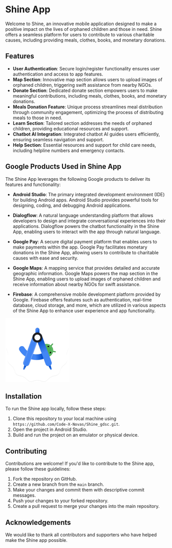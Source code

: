 # Shine App

Welcome to Shine, an innovative mobile application designed to make a positive impact on the lives of orphaned children and those in need. Shine offers a seamless platform for users to contribute to various charitable causes, including providing meals, clothes, books, and monetary donations.

## Features

- **User Authentication**: Secure login/register functionality ensures user authentication and access to app features.
- **Map Section**: Innovative map section allows users to upload images of orphaned children, triggering swift assistance from nearby NGOs.
- **Donate Section**: Dedicated donate section empowers users to make meaningful contributions, including meals, clothes, books, and monetary donations.
- **Meals Donation Feature**: Unique process streamlines meal distribution through community engagement, optimizing the process of distributing meals to those in need.
- **Learn Section**: Tailored section addresses the needs of orphaned children, providing educational resources and support.
- **Chatbot AI Integration**: Integrated chatbot AI guides users efficiently, ensuring seamless navigation and support.
- **Help Section**: Essential resources and support for child care needs, including helpline numbers and emergency contacts.

## Google Products Used in Shine App

The Shine App leverages the following Google products to deliver its features and functionality:

- **Android Studio**: The primary integrated development environment (IDE) for building Android apps. Android Studio provides powerful tools for designing, coding, and debugging Android applications.

- **Dialogflow**: A natural language understanding platform that allows developers to design and integrate conversational experiences into their applications. Dialogflow powers the chatbot functionality in the Shine App, enabling users to interact with the app through natural language.

- **Google Pay**: A secure digital payment platform that enables users to make payments within the app. Google Pay facilitates monetary donations in the Shine App, allowing users to contribute to charitable causes with ease and security.

- **Google Maps**: A mapping service that provides detailed and accurate geographic information. Google Maps powers the map section in the Shine App, enabling users to upload images of orphaned children and receive information about nearby NGOs for swift assistance.

- **Firebase**: A comprehensive mobile development platform provided by Google. Firebase offers features such as authentication, real-time database, cloud storage, and more, which are utilized in various aspects of the Shine App to enhance user experience and app functionality.


<img src="android_studio_icon.png" alt="Android Studio" width="200">



## Installation

To run the Shine app locally, follow these steps:

1. Clone this repository to your local machine using `https://github.com/Code-X-Novas/Shine_gdsc.git`.
2. Open the project in Android Studio.
3. Build and run the project on an emulator or physical device.

## Contributing

Contributions are welcome! If you'd like to contribute to the Shine app, please follow these guidelines:

1. Fork the repository on GitHub.
2. Create a new branch from the `main` branch.
3. Make your changes and commit them with descriptive commit messages.
4. Push your changes to your forked repository.
5. Create a pull request to merge your changes into the main repository.


## Acknowledgements

We would like to thank all contributors and supporters who have helped make the Shine app possible.
